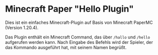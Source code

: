 # Minecraft Paper "Hello Plugin"

Dies ist ein einfaches Minecraft-Plugin auf Basis von Minecraft PaperMC (Version 1.20.4).

Das Plugin enthält ein Minecraft Command, das über ``/hallo`` und ``/hello`` aufgerufen werden kann. Nach Eingabe des Befehls wird der Spieler, der das Kommando ausgeführt hat, mit seinem Namen begrüßt.